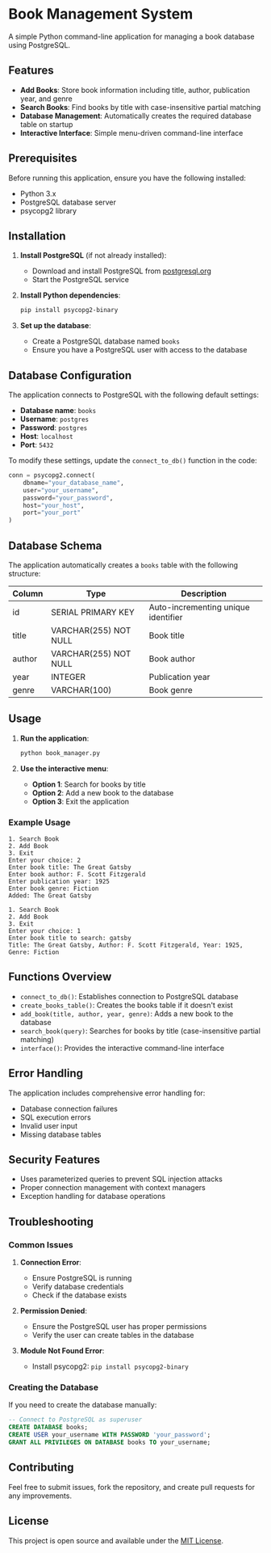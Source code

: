 # Book Management System

A simple Python command-line application for managing a book database using PostgreSQL.

## Features

- **Add Books**: Store book information including title, author, publication year, and genre
- **Search Books**: Find books by title with case-insensitive partial matching
- **Database Management**: Automatically creates the required database table on startup
- **Interactive Interface**: Simple menu-driven command-line interface

## Prerequisites

Before running this application, ensure you have the following installed:

- Python 3.x
- PostgreSQL database server
- psycopg2 library

## Installation

1. **Install PostgreSQL** (if not already installed):
   - Download and install PostgreSQL from [postgresql.org](https://www.postgresql.org/download/)
   - Start the PostgreSQL service

2. **Install Python dependencies**:
   ```bash
   pip install psycopg2-binary
   ```

3. **Set up the database**:
   - Create a PostgreSQL database named `books`
   - Ensure you have a PostgreSQL user with access to the database

## Database Configuration

The application connects to PostgreSQL with the following default settings:
- **Database name**: `books`
- **Username**: `postgres`
- **Password**: `postgres`
- **Host**: `localhost`
- **Port**: `5432`

To modify these settings, update the `connect_to_db()` function in the code:

```python
conn = psycopg2.connect(
    dbname="your_database_name",
    user="your_username",
    password="your_password",
    host="your_host",
    port="your_port"
)
```

## Database Schema

The application automatically creates a `books` table with the following structure:

| Column | Type | Description |
|--------|------|-------------|
| id | SERIAL PRIMARY KEY | Auto-incrementing unique identifier |
| title | VARCHAR(255) NOT NULL | Book title |
| author | VARCHAR(255) NOT NULL | Book author |
| year | INTEGER | Publication year |
| genre | VARCHAR(100) | Book genre |

## Usage

1. **Run the application**:
   ```bash
   python book_manager.py
   ```

2. **Use the interactive menu**:
   - **Option 1**: Search for books by title
   - **Option 2**: Add a new book to the database
   - **Option 3**: Exit the application

### Example Usage

```
1. Search Book
2. Add Book
3. Exit
Enter your choice: 2
Enter book title: The Great Gatsby
Enter book author: F. Scott Fitzgerald
Enter publication year: 1925
Enter book genre: Fiction
Added: The Great Gatsby

1. Search Book
2. Add Book
3. Exit
Enter your choice: 1
Enter book title to search: gatsby
Title: The Great Gatsby, Author: F. Scott Fitzgerald, Year: 1925, Genre: Fiction
```

## Functions Overview

- `connect_to_db()`: Establishes connection to PostgreSQL database
- `create_books_table()`: Creates the books table if it doesn't exist
- `add_book(title, author, year, genre)`: Adds a new book to the database
- `search_book(query)`: Searches for books by title (case-insensitive partial matching)
- `interface()`: Provides the interactive command-line interface

## Error Handling

The application includes comprehensive error handling for:
- Database connection failures
- SQL execution errors
- Invalid user input
- Missing database tables

## Security Features

- Uses parameterized queries to prevent SQL injection attacks
- Proper connection management with context managers
- Exception handling for database operations

## Troubleshooting

### Common Issues

1. **Connection Error**: 
   - Ensure PostgreSQL is running
   - Verify database credentials
   - Check if the database exists

2. **Permission Denied**:
   - Ensure the PostgreSQL user has proper permissions
   - Verify the user can create tables in the database

3. **Module Not Found Error**:
   - Install psycopg2: `pip install psycopg2-binary`

### Creating the Database

If you need to create the database manually:

```sql
-- Connect to PostgreSQL as superuser
CREATE DATABASE books;
CREATE USER your_username WITH PASSWORD 'your_password';
GRANT ALL PRIVILEGES ON DATABASE books TO your_username;
```

## Contributing

Feel free to submit issues, fork the repository, and create pull requests for any improvements.

## License

This project is open source and available under the [MIT License](LICENSE).
